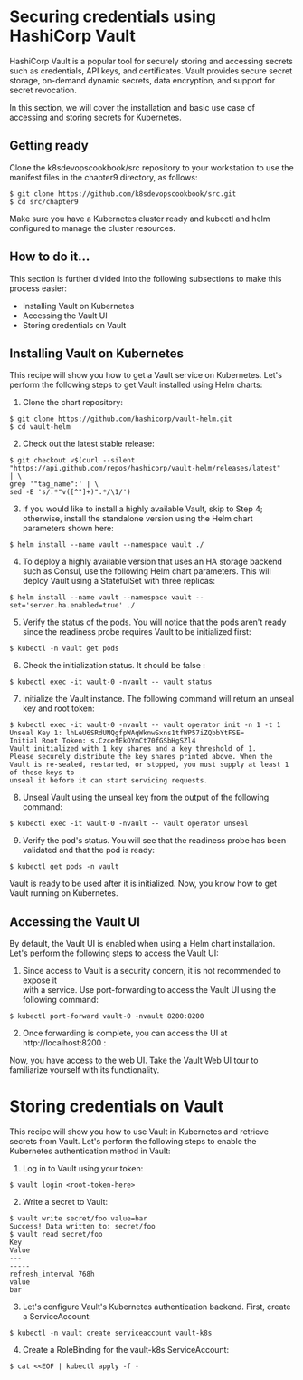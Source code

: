 # Securing credentials using HashiCorp Vault
HashiCorp Vault is a popular tool for securely storing and accessing secrets such as 
credentials, API keys, and certificates. Vault provides secure secret storage, on-demand 
dynamic secrets, data encryption, and support for secret revocation.

In this section, we will cover the installation and basic use case of accessing and storing 
secrets for Kubernetes.

## Getting ready
Clone the k8sdevopscookbook/src repository to your workstation to use the manifest 
files in the chapter9 directory, as follows:
```
$ git clone https://github.com/k8sdevopscookbook/src.git
$ cd src/chapter9
```
Make sure you have a Kubernetes cluster ready and kubectl and helm configured to 
manage the cluster resources.

## How to do it...
This section is further divided into the following subsections to make this process easier: 
*  Installing Vault on Kubernetes
*  Accessing the Vault UI
*  Storing credentials on Vault

## Installing Vault on Kubernetes
This recipe will show you how to get a Vault service on Kubernetes. Let's perform the 
following steps to get Vault installed using Helm charts:

1. Clone the chart repository:
```
$ git clone https://github.com/hashicorp/vault-helm.git
$ cd vault-helm
```
2. Check out the latest stable release:
```
$ git checkout v$(curl --silent
"https://api.github.com/repos/hashicorp/vault-helm/releases/latest"
| \
grep '"tag_name":' | \
sed -E 's/.*"v([^"]+)".*/\1/')
```
3. If you would like to install a highly available Vault, skip to Step 4; otherwise, install the standalone version using the Helm chart parameters shown here:
```
$ helm install --name vault --namespace vault ./
```
4. To deploy a highly available version that uses an HA storage backend such as Consul, use the following Helm chart parameters. This will deploy Vault using a StatefulSet with three replicas:
```
$ helm install --name vault --namespace vault --set='server.ha.enabled=true' ./
```
5. Verify the status of the pods. You will notice that the pods aren't ready since the readiness probe requires Vault to be initialized first:
```
$ kubectl -n vault get pods
```
6. Check the initialization status. It should be false :
```
$ kubectl exec -it vault-0 -nvault -- vault status
```
7. Initialize the Vault instance. The following command will return an unseal key 
and root token:
```
$ kubectl exec -it vault-0 -nvault -- vault operator init -n 1 -t 1
Unseal Key 1: lhLeU6SRdUNQgfpWAqWknwSxns1tfWP57iZQbbYtFSE=
Initial Root Token: s.CzcefEkOYmCt70fGSbHgSZl4
Vault initialized with 1 key shares and a key threshold of 1.
Please securely distribute the key shares printed above. When the Vault is re-sealed, restarted, or stopped, you must supply at least 1 of these keys to
unseal it before it can start servicing requests.
```

8. Unseal Vault using the unseal key from the output of the following command:
```
$ kubectl exec -it vault-0 -nvault -- vault operator unseal
```

9. Verify the pod's status. You will see that the readiness probe has been validated and that the pod is ready:
```
$ kubectl get pods -n vault
```
Vault is ready to be used after it is initialized. Now, you know how to get Vault running on Kubernetes.

## Accessing the Vault UI
By default, the Vault UI is enabled when using a Helm chart installation. Let's perform the 
following steps to access the Vault UI:
1. Since access to Vault is a security concern, it is not recommended to expose it  
with a service. Use port-forwarding to access the Vault UI using the following 
command:
```
$ kubectl port-forward vault-0 -nvault 8200:8200
```
2. Once forwarding is complete, you can access the UI at http://localhost:8200 :

Now, you have access to the web UI. Take the Vault Web UI tour to familiarize yourself with its functionality.

# Storing credentials on Vault
This recipe will show you how to use Vault in Kubernetes and retrieve secrets from Vault.
Let's perform the following steps to enable the Kubernetes authentication method in Vault:
1. Log in to Vault using your token:
```
$ vault login <root-token-here>
```
2. Write a secret to Vault:
```
$ vault write secret/foo value=bar
Success! Data written to: secret/foo
$ vault read secret/foo
Key
Value
---
-----
refresh_interval 768h
value
bar
```
3. Let's configure Vault's Kubernetes authentication backend. First, create a 
ServiceAccount:
```
$ kubectl -n vault create serviceaccount vault-k8s
```
4. Create a RoleBinding for the vault-k8s ServiceAccount:
```
$ cat <<EOF | kubectl apply -f -
```
